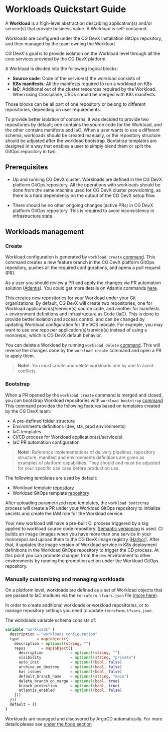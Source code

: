 # Workloads Quickstart Guide

A **Workload** is a high-level abstraction describing application(s) and/or service(s) that provide business value.
A Workload is self-contained.

Workloads are configured under the CG DevX installation GitOps repository, and then managed by the team owning the
Workload.

CG DevX's goal is
to provide isolation on the Workload level through all the core services provided by the CG DevX platform.

A Workload is divided into the following logical blocks:

- **Source code**: Code of the service(s) the workload consists of
- **K8s manifests**: All the manifests required to run a workload on K8s
- **IaC**: Additional out of the cluster resources required by the Workload. When using Crossplane, CRDs should be
  merged with K8s manifests.

Those blocks can be all part of one repository or belong to different repositories, depending on user requirements.

To provide better isolation of concerns, it was decided to provide two repositories by default;
one contains the source code for the Workload, and the other contains manifests and IaC.
When a user wants to use a different schema, workloads should be created manually,
or the repository structure should be adjusted after the workload bootstrap.
Bootstrap templates are designed in a way that enables a user to simply blend them or split the GitOps repository in
two.

## Prerequisites

- Up and running CG DevX cluster.
  Workloads are defined in the CG DevX platform GitOps repository.
  All the operations with workloads should be done from the same machine used for CG DevX cluster provisioning,
  as there is a hard dependency on the output of the CG DevX setup flow.

- There should be no other ongoing changes (active PRs) in CG DevX platform GitOps repository. This is required to avoid
  inconsistency in infrastructure state.

## Workloads management

### Create

Workload configuration is generated by `workload create` [command](../workload_management/cli_commands.md#create).
This command creates a new feature branch in the CG DevX platform GitOps repository,
pushes all the required configurations, and opens a pull request (PR).

As a user you should review a PR and apply the changes via PR automation solution
([Atlantis](https://www.runatlantis.io/)).
You could get more details on Atlantis commands [here](https://www.runatlantis.io/docs/using-atlantis.html).

This creates new repositories for your Workload under your Git organizations.
By default, CG DevX will create two repositories,
one for Workload application(s)/service(s) source code,
and another for manifests + environment definitions and Infrastructure as Code (IaC).
This is done to provide better isolation and access control,
and can be changed by updating Workload configuration for the VCS module.
For example, you may want to use one repo per application(s)/service(s)
instead of using a monorepo, which is CG DevX default behavior.

You can delete a Workload by running `workload delete` [command](../workload_management/cli_commands.md#delete).
This will reverse the changes done by the `workload create` command and open a PR to apply them.

> **Note!**: You must create and delete workloads one by one to avoid
> conflicts. <!-- I assume this means that you need to wait until one is finished being created before starting a new one? -->

### Bootstrap

When a PR opened by the `workload create` command is merged and closed,
you can bootstrap Workload repositories
with `workload bootstrap` [command](../workload_management/cli_commands.md#bootstrap)
This command provides the following features based on templates created by the CG DevX team:

- A pre-defined folder structure
- Environments definitions (dev, sta, prod environments)
- IaC templates
- CI/CD process for Workload application(s)/service(s)
- IaC PR automation configuration

> **Note!**: Reference implementations of delivery pipelines, repository structure,
> manifest and environments definitions are given as examples of platform capabilities.
> They should and must be adjusted for your specific use case before production use.

The following templates are used by default:

- Workload template [repository](https://github.com/CloudGeometry/cg-devx-wl-template)
- Workload GitOps template [repository](https://github.com/CloudGeometry/cg-devx-wl-gitops-template)

After uploading parametrized repo templates, the `workload bootstrap` process will create a PR under your Workload
GitOps
repository to initialize secrets and create the IAM role for the Workload service.

Your new workload will have a pre-built CI process triggered by a tag applied to workload source code repository.
[Semantic versioning](https://semver.org/) is used.
CI builds an image (images when you have more than one service in your monorepo)
and upload them to the CG DevX image registry ([Harbor](https://goharbor.io/)).
After that,
it updates the image version of Workload service in K8s deployment definitions in the Workload GitOps repository
to trigger the CD process.
At this point you can promote changes from the `dev` environment to other environments
by running the promotion action under the Workload GitOps repository.

### Manually customizing and managing workloads

On a platform level,
workloads are defined as a set of Workload objects that are passed to IaC modules via the `terraform.tfvars.json`
file ([more here](../platform_management/platform_repo.md#iac)).

In order to create additional workloads or workload repositories, or to manage repository settings you need to
update `terraform.tfvars.json`.

The workloads variable schema consists of:

```terraform
variable "workloads" {
  description = "workloads configuration"
  type        = map(object({
    description = optional(string, "")
    repos       = map(object({
      description            = optional(string, "")
      visibility             = optional(string, "private")
      auto_init              = optional(bool, false)
      archive_on_destroy     = optional(bool, false)
      has_issues             = optional(bool, false)
      default_branch_name    = optional(string, "main")
      delete_branch_on_merge = optional(bool, true)
      branch_protection      = optional(bool, true)
      atlantis_enabled       = optional(bool, false)
    }))
  }))
  default = {}
}
```

Workloads are managed and discovered by ArgoCD automatically. For more details please
see [under the hood section](../../under_the_hood/workloads/workload_management.md)
